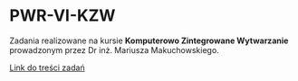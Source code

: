 # PWR-VI-KZW

Zadania realizowane na kursie **Komputerowo Zintegrowane Wytwarzanie** 
prowadzonym przez Dr inż. Mariusza Makuchowskiego.

[Link do treści zadań](http://mariusz.makuchowski.staff.iiar.pwr.wroc.pl/download/courses/komputerowo_zintegrowane_wytwarzanie/laboratorium/)